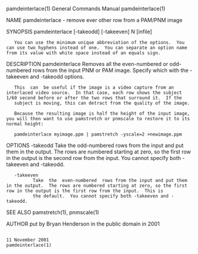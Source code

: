 pamdeinterlace(1)                                                                        General Commands Manual                                                                        pamdeinterlace(1)

NAME
       pamdeinterlace - remove ever other row from a PAM/PNM image

SYNOPSIS
       pamdeinterlace [-takeodd] [-takeeven] N [infile]

       You can use the minimum unique abbreviation of the options.  You can use two hyphens instead of one.  You can separate an option name from its value with white space instead of an equals sign.

DESCRIPTION
       pamdeinterlace Removes all the even-numbered or odd-numbered rows from the input PNM or PAM image.  Specify which with the -takeeven and -takeodd options.

       This  can  be useful if the image is a video capture from an interlaced video source.  In that case, each row shows the subject 1/60 second before or after the two rows that surround it.  If the
       subject is moving, this can detract from the quality of the image.

       Because the resulting image is half the height of the input image, you will then want to use pamstretch or pnmscale to restore it to its normal height:

       pamdeinterlace myimage.ppm | pamstretch -yscale=2 >newimage.ppm

OPTIONS
       -takeodd
              Take the odd-numbered rows from the input and put them in the output.  The rows are numbered starting at zero, so the first row in the output is the second row from the input.  You cannot
              specify both -takeeven and -takeodd.

       -takeeven
              Take  the  even-numbered  rows from the input and put them in the output.  The rows are numbered starting at zero, so the first row in the output is the first row from the input.  This is
              the default.  You cannot specify both -takeeven and -takeodd.

SEE ALSO
       pamstretch(1), pnmscale(1)

AUTHOR
       put by Bryan Henderson in the public domain in 2001

                                                                                             11 November 2001                                                                           pamdeinterlace(1)

